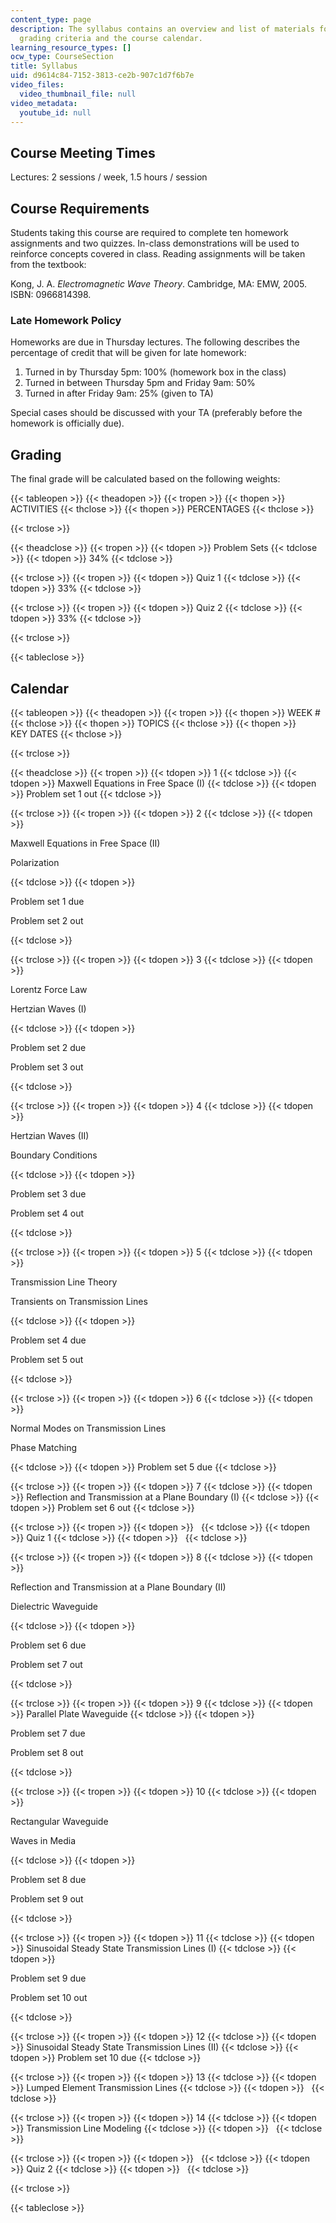 ```yaml
---
content_type: page
description: The syllabus contains an overview and list of materials for the course,
  grading criteria and the course calendar.
learning_resource_types: []
ocw_type: CourseSection
title: Syllabus
uid: d9614c84-7152-3813-ce2b-907c1d7f6b7e
video_files:
  video_thumbnail_file: null
video_metadata:
  youtube_id: null
---
```


Course Meeting Times
--------------------

Lectures: 2 sessions / week, 1.5 hours / session

Course Requirements
-------------------

Students taking this course are required to complete ten homework assignments and two quizzes. In-class demonstrations will be used to reinforce concepts covered in class. Reading assignments will be taken from the textbook:

Kong, J. A. _Electromagnetic Wave Theory_. Cambridge, MA: EMW, 2005. ISBN: 0966814398.

### Late Homework Policy

Homeworks are due in Thursday lectures. The following describes the percentage of credit that will be given for late homework:

1.  Turned in by Thursday 5pm: 100% (homework box in the class)
2.  Turned in between Thursday 5pm and Friday 9am: 50%
3.  Turned in after Friday 9am: 25% (given to TA)

Special cases should be discussed with your TA (preferably before the homework is officially due).

Grading
-------

The final grade will be calculated based on the following weights:

{{< tableopen >}}
{{< theadopen >}}
{{< tropen >}}
{{< thopen >}}
ACTIVITIES
{{< thclose >}}
{{< thopen >}}
PERCENTAGES
{{< thclose >}}

{{< trclose >}}

{{< theadclose >}}
{{< tropen >}}
{{< tdopen >}}
Problem Sets
{{< tdclose >}}
{{< tdopen >}}
34%
{{< tdclose >}}

{{< trclose >}}
{{< tropen >}}
{{< tdopen >}}
Quiz 1
{{< tdclose >}}
{{< tdopen >}}
33%
{{< tdclose >}}

{{< trclose >}}
{{< tropen >}}
{{< tdopen >}}
Quiz 2
{{< tdclose >}}
{{< tdopen >}}
33%
{{< tdclose >}}

{{< trclose >}}

{{< tableclose >}}

Calendar
--------

{{< tableopen >}}
{{< theadopen >}}
{{< tropen >}}
{{< thopen >}}
WEEK #
{{< thclose >}}
{{< thopen >}}
TOPICS
{{< thclose >}}
{{< thopen >}}
KEY DATES
{{< thclose >}}

{{< trclose >}}

{{< theadclose >}}
{{< tropen >}}
{{< tdopen >}}
1
{{< tdclose >}}
{{< tdopen >}}
Maxwell Equations in Free Space (I)
{{< tdclose >}}
{{< tdopen >}}
Problem set 1 out
{{< tdclose >}}

{{< trclose >}}
{{< tropen >}}
{{< tdopen >}}
2
{{< tdclose >}}
{{< tdopen >}}


Maxwell Equations in Free Space (II)

Polarization


{{< tdclose >}}
{{< tdopen >}}


Problem set 1 due

Problem set 2 out


{{< tdclose >}}

{{< trclose >}}
{{< tropen >}}
{{< tdopen >}}
3
{{< tdclose >}}
{{< tdopen >}}


Lorentz Force Law

Hertzian Waves (I)


{{< tdclose >}}
{{< tdopen >}}


Problem set 2 due

Problem set 3 out


{{< tdclose >}}

{{< trclose >}}
{{< tropen >}}
{{< tdopen >}}
4
{{< tdclose >}}
{{< tdopen >}}


Hertzian Waves (II)

Boundary Conditions


{{< tdclose >}}
{{< tdopen >}}


Problem set 3 due

Problem set 4 out


{{< tdclose >}}

{{< trclose >}}
{{< tropen >}}
{{< tdopen >}}
5
{{< tdclose >}}
{{< tdopen >}}


Transmission Line Theory

Transients on Transmission Lines


{{< tdclose >}}
{{< tdopen >}}


Problem set 4 due

Problem set 5 out


{{< tdclose >}}

{{< trclose >}}
{{< tropen >}}
{{< tdopen >}}
6
{{< tdclose >}}
{{< tdopen >}}


Normal Modes on Transmission Lines

Phase Matching


{{< tdclose >}}
{{< tdopen >}}
Problem set 5 due
{{< tdclose >}}

{{< trclose >}}
{{< tropen >}}
{{< tdopen >}}
7
{{< tdclose >}}
{{< tdopen >}}
Reflection and Transmission at a Plane Boundary (I)
{{< tdclose >}}
{{< tdopen >}}
Problem set 6 out
{{< tdclose >}}

{{< trclose >}}
{{< tropen >}}
{{< tdopen >}}
 
{{< tdclose >}}
{{< tdopen >}}
Quiz 1
{{< tdclose >}}
{{< tdopen >}}
 
{{< tdclose >}}

{{< trclose >}}
{{< tropen >}}
{{< tdopen >}}
8
{{< tdclose >}}
{{< tdopen >}}


Reflection and Transmission at a Plane Boundary (II)

Dielectric Waveguide


{{< tdclose >}}
{{< tdopen >}}


Problem set 6 due

Problem set 7 out


{{< tdclose >}}

{{< trclose >}}
{{< tropen >}}
{{< tdopen >}}
9
{{< tdclose >}}
{{< tdopen >}}
Parallel Plate Waveguide
{{< tdclose >}}
{{< tdopen >}}


Problem set 7 due

Problem set 8 out


{{< tdclose >}}

{{< trclose >}}
{{< tropen >}}
{{< tdopen >}}
10
{{< tdclose >}}
{{< tdopen >}}


Rectangular Waveguide

Waves in Media


{{< tdclose >}}
{{< tdopen >}}


Problem set 8 due

Problem set 9 out


{{< tdclose >}}

{{< trclose >}}
{{< tropen >}}
{{< tdopen >}}
11
{{< tdclose >}}
{{< tdopen >}}
Sinusoidal Steady State Transmission Lines (I)
{{< tdclose >}}
{{< tdopen >}}


Problem set 9 due

Problem set 10 out


{{< tdclose >}}

{{< trclose >}}
{{< tropen >}}
{{< tdopen >}}
12
{{< tdclose >}}
{{< tdopen >}}
Sinusoidal Steady State Transmission Lines (II)
{{< tdclose >}}
{{< tdopen >}}
Problem set 10 due
{{< tdclose >}}

{{< trclose >}}
{{< tropen >}}
{{< tdopen >}}
13
{{< tdclose >}}
{{< tdopen >}}
Lumped Element Transmission Lines
{{< tdclose >}}
{{< tdopen >}}
 
{{< tdclose >}}

{{< trclose >}}
{{< tropen >}}
{{< tdopen >}}
14
{{< tdclose >}}
{{< tdopen >}}
Transmission Line Modeling
{{< tdclose >}}
{{< tdopen >}}
 
{{< tdclose >}}

{{< trclose >}}
{{< tropen >}}
{{< tdopen >}}
 
{{< tdclose >}}
{{< tdopen >}}
Quiz 2
{{< tdclose >}}
{{< tdopen >}}
 
{{< tdclose >}}

{{< trclose >}}

{{< tableclose >}}